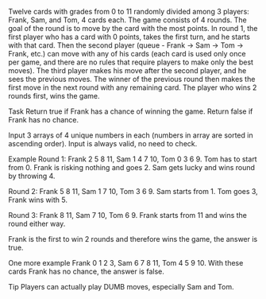 Twelve cards with grades from 0 to 11 randomly divided among 3 players: Frank, Sam, and Tom, 4 cards each. The game consists of 4 rounds. The goal of the round is to move by the card with the most points.
In round 1, the first player who has a card with 0 points, takes the first turn, and he starts with that card. Then the second player (queue - Frank -> Sam -> Tom -> Frank, etc.) can move with any of his cards (each card is used only once per game, and there are no rules that require players to make only the best moves). The third player makes his move after the second player, and he sees the previous moves.
The winner of the previous round then makes the first move in the next round with any remaining card.
The player who wins 2 rounds first, wins the game.

Task
Return true if Frank has a chance of winning the game.
Return false if Frank has no chance.

Input
3 arrays of 4 unique numbers in each (numbers in array are sorted in ascending order). Input is always valid, no need to check.

Example
Round 1: Frank 2 5 8 11, Sam 1 4 7 10, Tom 0 3 6 9. Tom has to start from 0. Frank is risking nothing and goes 2. Sam gets lucky and wins round by throwing 4.

Round 2: Frank 5 8 11, Sam 1 7 10, Tom 3 6 9. Sam starts from 1. Tom goes 3, Frank wins with 5.

Round 3: Frank 8 11, Sam 7 10, Tom 6 9. Frank starts from 11 and wins the round either way.

Frank is the first to win 2 rounds and therefore wins the game, the answer is true.

One more example
Frank 0 1 2 3, Sam 6 7 8 11, Tom 4 5 9 10.
With these cards Frank has no chance, the answer is false.

Tip
Players can actually play DUMB moves, especially Sam and Tom.

